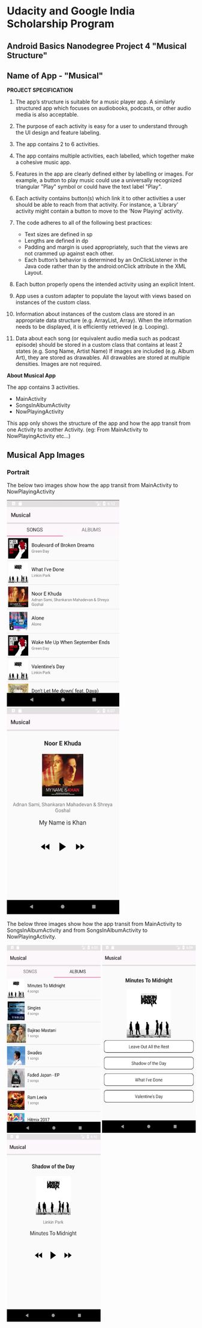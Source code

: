 # Udacity and Google India Scholarship Program
## Android Basics Nanodegree Project 4 "Musical Structure"
## Name of App - "Musical"

<b>PROJECT SPECIFICATION</b>

1. The app’s structure is suitable for a music player app. A similarly structured app which focuses on audiobooks, podcasts, or other audio media is also acceptable.

2. The purpose of each activity is easy for a user to understand through the UI design and feature labeling.

3. The app contains 2 to 6 activities.

4. The app contains multiple activities, each labelled, which together make a cohesive music app.

5. Features in the app are clearly defined either by labelling or images. For example, a button to play music could use a universally recognized triangular "Play" symbol or could have the text label "Play".

6. Each activity contains button(s) which link it to other activities a user should be able to reach from that activity. For instance, a ‘Library’ activity might contain a button to move to the ‘Now Playing’ activity.

7. The code adheres to all of the following best practices:
   - Text sizes are defined in sp
   - Lengths are defined in dp
   - Padding and margin is used appropriately, such that the views are not crammed up against each other.
   - Each button’s behavior is determined by an OnClickListener in the Java code rather than by the android:onClick attribute in the XML Layout.

8. Each button properly opens the intended activity using an explicit Intent.

9. App uses a custom adapter to populate the layout with views based on instances of the custom class.

10. Information about instances of the custom class are stored in an appropriate data structure (e.g. ArrayList, Array). When the information needs to be displayed, it is efficiently retrieved (e.g. Looping).

11. Data about each song (or equivalent audio media such as podcast episode) should be stored in a custom class that contains at least 2 states (e.g. Song Name, Artist Name) If images are included (e.g. Album Art), they are stored as drawables. All drawables are stored at multiple densities. Images are not required.

<b> About Musical App </b>

The app contains 3 activities.
 - MainActivity
 - SongsInAlbumActivity
 - NowPlayingActivity

This app only shows the structure of the app and how the app transit from one Activity to another Activity. (eg: From MainActivity 
to NowPlayingActivity etc...)

## Musical App Images
### Portrait
The below two images show how the app transit from MainActivity to NowPlayingActivity

<img src = "Musical%20Images/6..PNG" width="300px" height="550px" > <img src = "Musical%20Images/3..PNG" width="300px" height="550px">

The below three images show how the app transit from MainActivity to SongsInAlbumActivity and from SongsInAlbumActivity to NowPlayingActivity.

<img src = "Musical%20Images/2..PNG" width="250px" height="500px" > <img src = "Musical%20Images/4..PNG" width="250px" height="500px"> <img src = "Musical%20Images/5..PNG" width="250px" height="500px">
